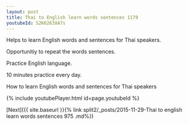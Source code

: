 ```yaml
---
layout: post
title: Thai to English learn words sentences 1179 
youtubeId: S2K6263XA7s
---
```

 
 
Helps to learn English words and sentences for Thai speakers.

Opportunitiy to repeat the words sentences. 

Practice English language. 
 
10 minutes practice every day. 
 
How to learn English words and sentences for Thai speakers 
 
{% include youtubePlayer.html id=page.youtubeId %}
 
 
[Next]({{ site.baseurl }}{% link  split2/_posts/2015-11-29-Thai to english learn words sentences 975 .md%})
 
